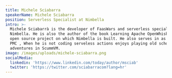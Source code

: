 ```yaml
---
title: Michele Sciabarra
speakerName: Michele Sciabarra
position: Serverless Specialist at Nimbella
intro: >-
  Michele Sciabarrà is the developer of FaasWars and serverless specialist at
  Nimbella. He is also the author of the book Learning Apache OpenWhisk, the
  open source project on which Nimbella is built. He also serves in as OpenWhisk
  PMC , When he is not coding serveless actions enjoys playing old school
  adventures in ScummVM.
image: /images/uploads/michele-sciabarra.png
socialMedia:
  linkedin: 'https://www.linkedin.com/today/author/msciab'
  twitter: 'https://twitter.com/sciabarracom?lang=hr'
---
```


